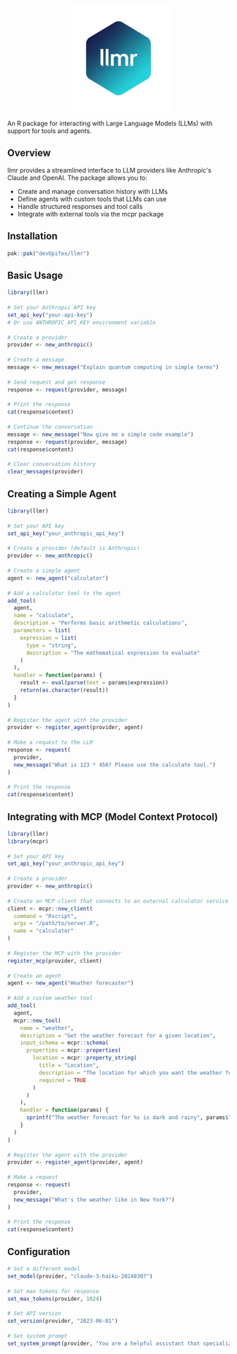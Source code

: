 <div align="center">
<img src="man/figures/logo.png" />
</div>

An R package for interacting with Large Language Models (LLMs) with support for tools and agents.

## Overview

llmr provides a streamlined interface to LLM providers like Anthropic's Claude and OpenAI. The package allows you to:

- Create and manage conversation history with LLMs
- Define agents with custom tools that LLMs can use
- Handle structured responses and tool calls
- Integrate with external tools via the mcpr package

## Installation

```r
pak::pak("devOpifex/llmr")
```

## Basic Usage

```r
library(llmr)

# Set your Anthropic API key
set_api_key("your-api-key") 
# Or use ANTHROPIC_API_KEY environment variable

# Create a provider
provider <- new_anthropic()

# Create a message
message <- new_message("Explain quantum computing in simple terms")

# Send request and get response
response <- request(provider, message)

# Print the response
cat(response$content)

# Continue the conversation
message <- new_message("Now give me a simple code example")
response <- request(provider, message)
cat(response$content)

# Clear conversation history
clear_messages(provider)
```

## Creating a Simple Agent

```r
library(llmr)

# Set your API key
set_api_key("your_anthropic_api_key")

# Create a provider (default is Anthropic)
provider <- new_anthropic()

# Create a simple agent
agent <- new_agent("calculator")

# Add a calculator tool to the agent
add_tool(
  agent,
  name = "calculate",
  description = "Performs basic arithmetic calculations",
  parameters = list(
    expression = list(
      type = "string", 
      description = "The mathematical expression to evaluate"
    )
  ),
  handler = function(params) {
    result <- eval(parse(text = params$expression))
    return(as.character(result))
  }
)

# Register the agent with the provider
provider <- register_agent(provider, agent)

# Make a request to the LLM
response <- request(
  provider,
  new_message("What is 123 * 456? Please use the calculate tool.")
)

# Print the response
cat(response$content)
```

## Integrating with MCP (Model Context Protocol)

```r
library(llmr)
library(mcpr)

# Set your API key
set_api_key("your_anthropic_api_key")

# Create a provider
provider <- new_anthropic()

# Create an MCP client that connects to an external calculator service
client <- mcpr::new_client(
  command = "Rscript",
  args = "/path/to/server.R",
  name = "calculator"
)

# Register the MCP with the provider
register_mcp(provider, client)

# Create an agent
agent <- new_agent("Weather forecaster")

# Add a custom weather tool
add_tool(
  agent,
  mcpr::new_tool(
    name = "weather",
    description = "Get the weather forecast for a given location",
    input_schema = mcpr::schema(
      properties = mcpr::properties(
        location = mcpr::property_string(
          title = "Location",
          description = "The location for which you want the weather forecast",
          required = TRUE
        )
      )
    ),
    handler = function(params) {
      sprintf("The weather forecast for %s is dark and rainy", params$location)
    }
  )
)

# Register the agent with the provider
provider <- register_agent(provider, agent)

# Make a request
response <- request(
  provider, 
  new_message("What's the weather like in New York?")
)

# Print the response
cat(response$content)
```

## Configuration

```r
# Set a different model
set_model(provider, "claude-3-haiku-20240307")

# Set max tokens for response
set_max_tokens(provider, 1024)

# Set API version
set_version(provider, "2023-06-01")

# Set system prompt
set_system_prompt(provider, "You are a helpful assistant that specializes in R programming.")
```

